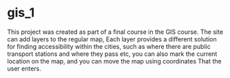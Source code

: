 # gis_1

This project was created as part of a final course in the GIS course. 
The site can add layers to the regular map, Each layer provides a different solution for finding accessibility within the cities,
such as where there are public transport stations and where they pass etc,
you can also mark the current location on the map, and you can move the map using coordinates That the user enters.
